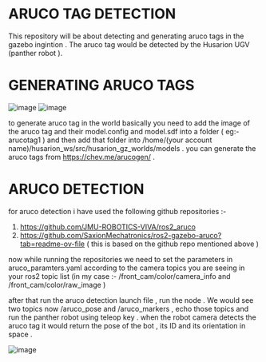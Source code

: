 # ARUCO TAG DETECTION

This repository will be about detecting and generating aruco tags in the gazebo ingintion . The aruco tag would be detected by the Husarion UGV (panther robot ).


# GENERATING ARUCO TAGS

![image](https://github.com/user-attachments/assets/0b9dbc97-5ad9-4dd5-b637-33b0a61a6b37)
![image](https://github.com/user-attachments/assets/87497733-edef-4111-8d07-6091adde9cf6)

to generate aruco tag in the world basically you need to add the image of the aruco tag and their model.config and model.sdf into a folder ( eg:- arucotag1 ) and then add that folder into /home/(your account name)/husarion_ws/src/husarion_gz_worlds/models . you can generate the aruco tags from https://chev.me/arucogen/ . 


# ARUCO DETECTION 

for aruco detection i have used the following github repositories :- 

1. https://github.com/JMU-ROBOTICS-VIVA/ros2_aruco
2. https://github.com/SaxionMechatronics/ros2-gazebo-aruco?tab=readme-ov-file ( this is based on the github repo mentioned above )

now while running the repositories we need to set the parameters in aruco_paramters.yaml according to the camera topics you are seeing in your ros2 topic list (in my case :- /front_cam/color/camera_info and /front_cam/color/raw_image ) 

after that run the aruco detection launch file , run the node . We would see two topics now /aruco_pose and /aruco_markers , echo those topics and run the panther robot using teleop key . when the robot camera detects the aruco tag it would return the pose of the bot , its ID and its orientation in space .

![image](https://github.com/user-attachments/assets/e3860558-8f3a-43b1-a1f7-67e9c44f9ed2)


